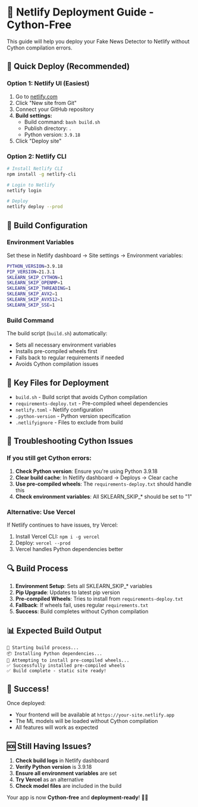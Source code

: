 # 🚀 Netlify Deployment Guide - Cython-Free

This guide will help you deploy your Fake News Detector to Netlify without Cython compilation errors.

## 🎯 Quick Deploy (Recommended)

### Option 1: Netlify UI (Easiest)
1. Go to [netlify.com](https://netlify.com)
2. Click "New site from Git"
3. Connect your GitHub repository
4. **Build settings:**
   - Build command: `bash build.sh`
   - Publish directory: `.`
   - Python version: `3.9.18`
5. Click "Deploy site"

### Option 2: Netlify CLI
```bash
# Install Netlify CLI
npm install -g netlify-cli

# Login to Netlify
netlify login

# Deploy
netlify deploy --prod
```

## 🔧 Build Configuration

### Environment Variables
Set these in Netlify dashboard → Site settings → Environment variables:

```bash
PYTHON_VERSION=3.9.18
PIP_VERSION=21.3.1
SKLEARN_SKIP_CYTHON=1
SKLEARN_SKIP_OPENMP=1
SKLEARN_SKIP_THREADING=1
SKLEARN_SKIP_AVX2=1
SKLEARN_SKIP_AVX512=1
SKLEARN_SKIP_SSE=1
```

### Build Command
The build script (`build.sh`) automatically:
- Sets all necessary environment variables
- Installs pre-compiled wheels first
- Falls back to regular requirements if needed
- Avoids Cython compilation issues

## 📁 Key Files for Deployment

- `build.sh` - Build script that avoids Cython compilation
- `requirements-deploy.txt` - Pre-compiled wheel dependencies
- `netlify.toml` - Netlify configuration
- `.python-version` - Python version specification
- `.netlifyignore` - Files to exclude from build

## 🐛 Troubleshooting Cython Issues

### If you still get Cython errors:

1. **Check Python version**: Ensure you're using Python 3.9.18
2. **Clear build cache**: In Netlify dashboard → Deploys → Clear cache
3. **Use pre-compiled wheels**: The `requirements-deploy.txt` should handle this
4. **Check environment variables**: All SKLEARN_SKIP_* should be set to "1"

### Alternative: Use Vercel
If Netlify continues to have issues, try Vercel:
1. Install Vercel CLI: `npm i -g vercel`
2. Deploy: `vercel --prod`
3. Vercel handles Python dependencies better

## 🔍 Build Process

1. **Environment Setup**: Sets all SKLEARN_SKIP_* variables
2. **Pip Upgrade**: Updates to latest pip version
3. **Pre-compiled Wheels**: Tries to install from `requirements-deploy.txt`
4. **Fallback**: If wheels fail, uses regular `requirements.txt`
5. **Success**: Build completes without Cython compilation

## 📊 Expected Build Output

```
🚀 Starting build process...
📦 Installing Python dependencies...
🔧 Attempting to install pre-compiled wheels...
✅ Successfully installed pre-compiled wheels
✅ Build complete - static site ready!
```

## 🎉 Success!

Once deployed:
- Your frontend will be available at `https://your-site.netlify.app`
- The ML models will be loaded without Cython compilation
- All features will work as expected

## 🆘 Still Having Issues?

1. **Check build logs** in Netlify dashboard
2. **Verify Python version** is 3.9.18
3. **Ensure all environment variables** are set
4. **Try Vercel** as an alternative
5. **Check model files** are included in the build

Your app is now **Cython-free** and **deployment-ready**! 🚀✨
